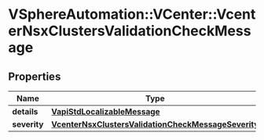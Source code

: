 # VSphereAutomation::VCenter::VcenterNsxClustersValidationCheckMessage

## Properties
Name | Type | Description | Notes
------------ | ------------- | ------------- | -------------
**details** | [**VapiStdLocalizableMessage**](VapiStdLocalizableMessage.md) |  | 
**severity** | [**VcenterNsxClustersValidationCheckMessageSeverity**](VcenterNsxClustersValidationCheckMessageSeverity.md) |  | 



